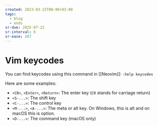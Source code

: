 ```yaml
---
created: 2023-03-15T00:00+03:00
tags:
  - blog
  - ends
sr-due: 2025-07-22
sr-interval: 6
sr-ease: 267
---
```


# Vim keycodes

You can find keycodes using this command in [[Neovim]]: `:help keycodes`

Here are some examples:

- `<CR>`, `<Enter>`, `<Return>`: The enter key (`CR` stands for carriage return)
- `<S-...>`: The shift key
- `<C-...>`: The control key
- `<M-...>`, `<A-...>`: The meta or alt key. On Windows, this is alt and on macOS this is option.
- `<D-...>`: The command key (macOS only)
